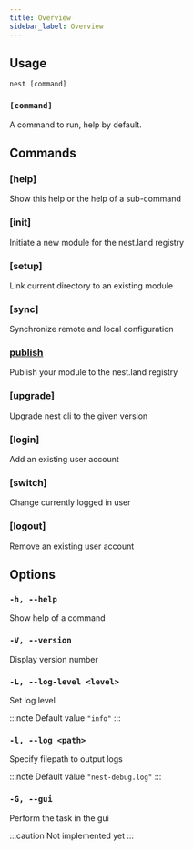 ```yaml
---
title: Overview
sidebar_label: Overview
---
```


## Usage

```shell script
nest [command]
```

### `[command]`

A command to run, help by default.

## Commands

### [help]

Show this help or the help of a sub-command

### [init]

Initiate a new module for the nest.land registry

### [setup]

Link current directory to an existing module

### [sync]

Synchronize remote and local configuration

### [publish](./publish.md)

Publish your module to the nest.land registry

### [upgrade]

Upgrade nest cli to the given version

### [login]

Add an existing user account

### [switch]

Change currently logged in user

### [logout]

Remove an existing user account

## Options

### `-h, --help`

Show help of a command

### `-V, --version`

Display version number

### `-L, --log-level <level>`

Set log level

:::note Default value
`"info"`
:::

### `-l, --log <path>`

Specify filepath to output logs

:::note Default value
`"nest-debug.log"`
:::

### `-G, --gui`

Perform the task in the gui

:::caution
Not implemented yet
:::
